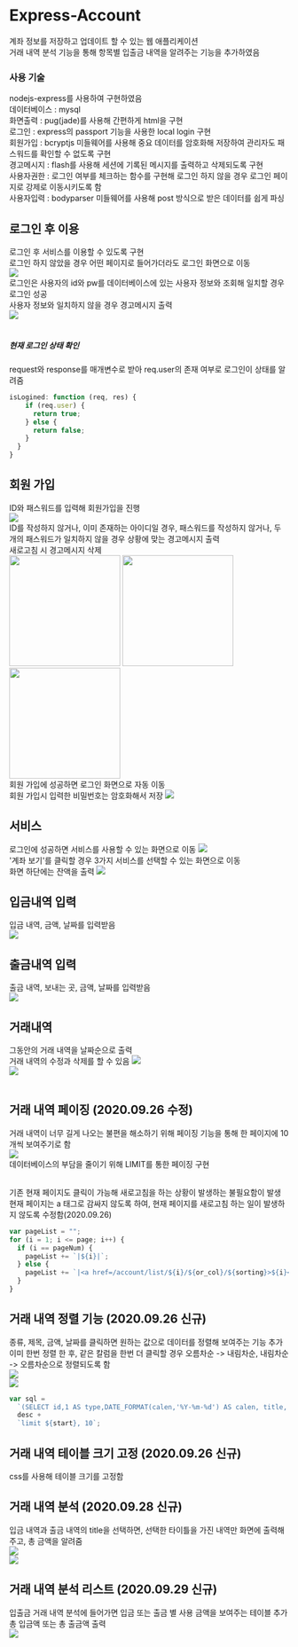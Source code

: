 # Express-Account

계좌 정보를 저장하고 업데이트 할 수 있는 웹 애플리케이션<br>
거래 내역 분석 기능을 통해 항목별 입출금 내역을 알려주는 기능을 추가하였음<br>

### 사용 기술

nodejs-express를 사용하여 구현하였음<br>
데이터베이스 : mysql<br>
화면출력 : pug(jade)를 사용해 간편하게 html을 구현<br>
로그인 : express의 passport 기능을 사용한 local login 구현<br>
회원가입 : bcryptjs 미들웨어를 사용해 중요 데이터를 암호화해 저장하여 관리자도 패스워드를 확인할 수 없도록 구현<br>
경고메시지 : flash를 사용해 세션에 기록된 메시지를 출력하고 삭제되도록 구현<br>
사용자권한 : 로그인 여부를 체크하는 함수를 구현해 로그인 하지 않을 경우 로그인 페이지로 강제로 이동시키도록 함<br>
사용자입력 : bodyparser 미들웨어를 사용해 post 방식으로 받은 데이터를 쉽게 파싱<br>

## 로그인 후 이용

로그인 후 서비스를 이용할 수 있도록 구현<br>
로그인 하지 않았을 경우 어떤 페이지로 들어가더라도 로그인 화면으로 이동<br>
<img src="/myapp/public/images/login.png"><br>
로그인은 사용자의 id와 pw를 데이터베이스에 있는 사용자 정보와 조회해 일치할 경우 로그인 성공<br>
사용자 정보와 일치하지 않을 경우 경고메시지 출력<br>
<img src="/myapp/public/images/login_fail.png"><br><br>

##### 현재 로그인 상태 확인

request와 response를 매개변수로 받아 req.user의 존재 여부로 로그인이 상태를 알려줌

```javascript
isLogined: function (req, res) {
    if (req.user) {
      return true;
    } else {
      return false;
    }
  }
}
```

## 회원 가입

ID와 패스워드를 입력해 회원가입을 진행<br>
<img src="/myapp/public/images/register.png"><br>
ID를 작성하지 않거나, 이미 존재하는 아이디일 경우, 패스워드를 작성하지 않거나, 두 개의 패스워드가 일치하지 않을 경우 상황에 맞는 경고메시지 출력<br>
새로고침 시 경고메시지 삭제<br>
<img src="/myapp/public/images/register_fail1.png" width=200>
<img src="/myapp/public/images/register_fail2.png" width=200>
<img src="/myapp/public/images/register_fail3.png" width=200><br>
회원 가입에 성공하면 로그인 화면으로 자동 이동<br>
회원 가입시 입력한 비밀번호는 암호화해서 저장
<img src="/myapp/public/images/bcrypt.png"><br>

## 서비스

로그인에 성공하면 서비스를 사용할 수 있는 화면으로 이동
<img src="/myapp/public/images/success.png"><br>
'계좌 보기'를 클릭할 경우 3가지 서비스를 선택할 수 있는 화면으로 이동<br>
화면 하단에는 잔액을 출력
<img src="/myapp/public/images/service.png"><br>

## 입금내역 입력

입금 내역, 금액, 날짜를 입력받음<br>
<img src="/myapp/public/images/income.png"><br>

## 출금내역 입력

출금 내역, 보내는 곳, 금액, 날짜를 입력받음<br>
<img src="/myapp/public/images/outcome.png"><br>

## 거래내역

그동안의 거래 내역을 날짜순으로 출력<br>
거래 내역의 수정과 삭제를 할 수 있음
<img src="myapp/public/images/list1.png"><br>
<img src="myapp/public/images/list2.png"><br><br>

## 거래 내역 페이징 (2020.09.26 수정)

거래 내역이 너무 길게 나오는 불편을 해소하기 위해 페이징 기능을 통해 한 페이지에 10개씩 보여주기로 함<br>
<img src="myapp/public/images/page.png"><br>
데이터베이스의 부담을 줄이기 위해 LIMIT를 통한 페이징 구현<br><br>

기존 현재 페이지도 클릭이 가능해 새로고침을 하는 상황이 발생하는 불필요함이 발생<br>
현재 페이지는 a 태그로 감싸지 않도록 하여, 현재 페이지를 새로고침 하는 일이 발생하지 않도록 수정함(2020.09.26)<br>

```javascript
var pageList = "";
for (i = 1; i <= page; i++) {
  if (i == pageNum) {
    pageList += `|${i}|`;
  } else {
    pageList += `|<a href=/account/list/${i}/${or_col}/${sorting}>${i}</a>|`;
  }
}
```

## 거래 내역 정렬 기능 (2020.09.26 신규)

종류, 제목, 금액, 날짜를 클릭하면 원하는 값으로 데이터를 정렬해 보여주는 기능 추가<br>
이미 한번 정렬 한 후, 같은 칼럼을 한번 더 클릭할 경우 오름차순 -> 내림차순, 내림차순 -> 오름차순으로 정렬되도록 함<br>
<img src="/myapp/public/images/sorting1.png"><br>
<img src="/myapp/public/images/sorting2.png"><br>

```javascript
var sql =
  `(SELECT id,1 AS type,DATE_FORMAT(calen,'%Y-%m-%d') AS calen, title, price FROM income) UNION (SELECT id,2 AS type,DATE_FORMAT(calen,'%Y-%m-%d') AS calen, title, price FROM outcome) order by ${or_col}` +
  desc +
  `limit ${start}, 10`;
```

## 거래 내역 테이블 크기 고정 (2020.09.26 신규)

css를 사용해 테이블 크기를 고정함

## 거래 내역 분석 (2020.09.28 신규)

입금 내역과 출금 내역의 title을 선택하면, 선택한 타이틀을 가진 내역만 화면에 출력해주고, 총 금액을 알려줌<br>
<img src="/myapp/public/images/select.png"><br>
<img src="/myapp/public/images/detail.png"><br>

## 거래 내역 분석 리스트 (2020.09.29 신규)

입출금 거래 내역 분석에 들어가면 입금 또는 출금 별 사용 금액을 보여주는 테이블 추가<br>
총 입금액 또는 총 출금액 출력<br>
<img src="/myapp/public/images/detailModity.png"><br>
